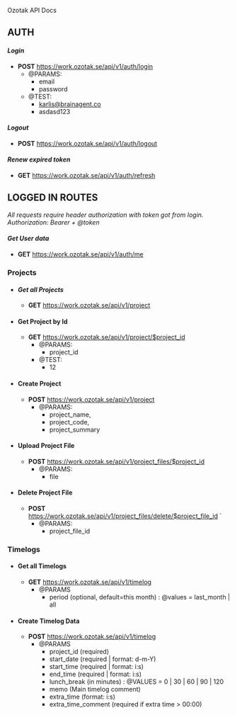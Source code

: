 

Ozotak API Docs

## AUTH

  

#### *Login*

* **POST** https://work.ozotak.se/api/v1/auth/login 
	* @PARAMS: 
		* email
		* password
	* @TEST:
		* karlis@brainagent.co 
		* asdasd123 

#### *Logout*

* **POST** https://work.ozotak.se/api/v1/auth/logout

#### *Renew expired token*

* **GET** https://work.ozotak.se/api/v1/auth/refresh

  

## LOGGED IN ROUTES

*All requests require header authorization with token got from login. Authorization: Bearer + @token*

#### *Get User data*

* **GET** https://work.ozotak.se/api/v1/auth/me

### Projects

  

 - #### *Get all Projects*
   
	 - **GET** https://work.ozotak.se/api/v1/project
 - #### Get Project by Id
   
	 - **GET** https://work.ozotak.se/api/v1/project/$project_id 
		 - @PARAMS: 
			 - project_id
		- @TEST: 
			- 12

 - #### Create Project

	* **POST** https://work.ozotak.se/api/v1/project 
		* @PARAMS: 
			* project_name, 
			* project_code, 
			* project_summary

 - #### Upload Project File
   
	 - **POST** https://work.ozotak.se/api/v1/project_files/$project_id 
		 - @PARAMS: 
			 - file

 - #### Delete Project File
   
   - **POST** https://work.ozotak.se/api/v1/project_files/delete/$project_file_id `
		- @PARAMS: 
			- project_file_id
			
### Timelogs

 - #### Get all Timelogs
   
   * **GET** https://work.ozotak.se/api/v1/timelog
	   * @PARAMS
		   * period (optional, default=this month) : @values = last_month | all 
- #### Create Timelog Data
	 * **POST** https://work.ozotak.se/api/v1/timelog
		 * @PARAMS
			 * project_id (required)
			 * start_date (required | format: d-m-Y) 
			 * start_time (required | format: i:s)
			 * end_time (required | format: i:s)
			 * lunch_break (in minutes) : @VALUES = 0 | 30 | 60 | 90 | 120
			 * memo (Main timelog comment)
			 * extra_time (format: i:s)
			 * extra_time_comment (required if extra time > 00:00)

<!--stackedit_data:
eyJoaXN0b3J5IjpbMjEzMDU0NzUyNywtNDU5ODEwMzIsLTc3Nj
QxMjcwLC0xNjIwODc4MTUyLC0xNjE1NTEyNTk0LDE4ODM3MzUx
N119
-->